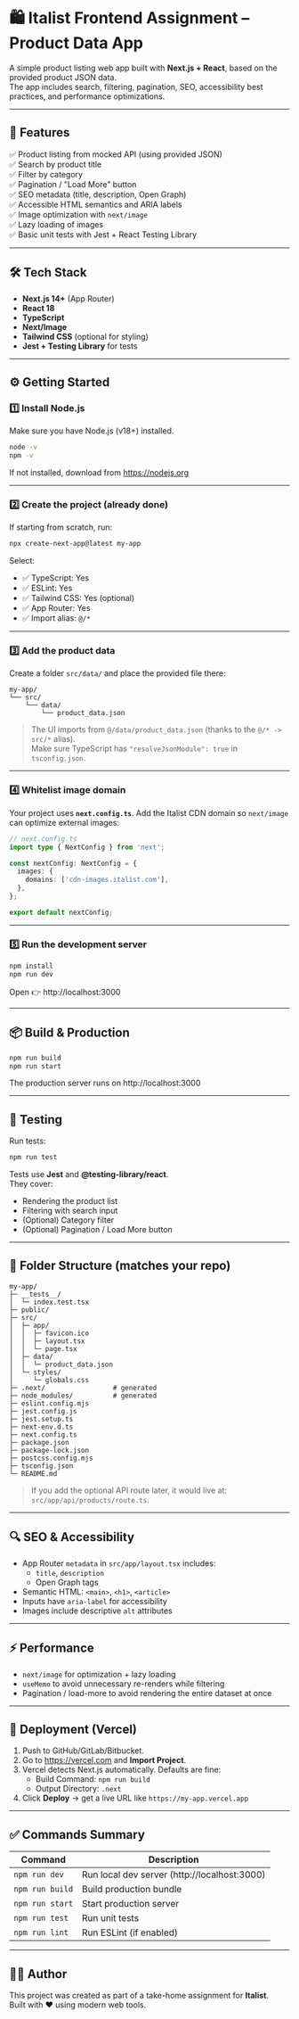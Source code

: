 
# 🛍️ Italist Frontend Assignment – Product Data App

A simple product listing web app built with **Next.js + React**, based on the provided product JSON data.  
The app includes search, filtering, pagination, SEO, accessibility best practices, and performance optimizations.

---

## 📌 Features

✅ Product listing from mocked API (using provided JSON)  
✅ Search by product title  
✅ Filter by category  
✅ Pagination / "Load More" button  
✅ SEO metadata (title, description, Open Graph)  
✅ Accessible HTML semantics and ARIA labels  
✅ Image optimization with `next/image`  
✅ Lazy loading of images  
✅ Basic unit tests with Jest + React Testing Library  

---

## 🛠 Tech Stack

- **Next.js 14+** (App Router)
- **React 18**
- **TypeScript**
- **Next/Image**
- **Tailwind CSS** (optional for styling)
- **Jest + Testing Library** for tests

---

## ⚙️ Getting Started

### 1️⃣ Install Node.js

Make sure you have Node.js (v18+) installed.

```bash
node -v
npm -v
```

If not installed, download from https://nodejs.org

---

### 2️⃣ Create the project (already done)

If starting from scratch, run:

```bash
npx create-next-app@latest my-app
```

Select:
- ✅ TypeScript: Yes
- ✅ ESLint: Yes
- ✅ Tailwind CSS: Yes (optional)
- ✅ App Router: Yes
- ✅ Import alias: `@/*`

---

### 3️⃣ Add the product data

Create a folder `src/data/` and place the provided file there:

```
my-app/
└── src/
    └── data/
        └── product_data.json
```

> The UI imports from `@/data/product_data.json` (thanks to the `@/* -> src/*` alias).  
> Make sure TypeScript has `"resolveJsonModule": true` in `tsconfig.json`.

---

### 4️⃣ Whitelist image domain

Your project uses **`next.config.ts`**. Add the Italist CDN domain so `next/image` can optimize external images:

```ts
// next.config.ts
import type { NextConfig } from 'next';

const nextConfig: NextConfig = {
  images: {
    domains: ['cdn-images.italist.com'],
  },
};

export default nextConfig;
```

---

### 5️⃣ Run the development server

```bash
npm install
npm run dev
```
Open 👉 http://localhost:3000

---

## 📦 Build & Production

```bash
npm run build
npm run start
```
The production server runs on http://localhost:3000

---

## 🧪 Testing

Run tests:

```bash
npm run test
```

Tests use **Jest** and **@testing-library/react**.  
They cover:
- Rendering the product list
- Filtering with search input
- (Optional) Category filter
- (Optional) Pagination / Load More button

---

## 📁 Folder Structure (matches your repo)

```
my-app/
├─ __tests__/
│  └─ index.test.tsx
├─ public/
├─ src/
│  ├─ app/
│  │  ├─ favicon.ico
│  │  ├─ layout.tsx
│  │  └─ page.tsx
│  ├─ data/
│  │  └─ product_data.json
│  └─ styles/
│     └─ globals.css
├─ .next/                 # generated
├─ node_modules/          # generated
├─ eslint.config.mjs
├─ jest.config.js
├─ jest.setup.ts
├─ next-env.d.ts
├─ next.config.ts
├─ package.json
├─ package-lock.json
├─ postcss.config.mjs
├─ tsconfig.json
└─ README.md
```

> If you add the optional API route later, it would live at: `src/app/api/products/route.ts`.

---

## 🔍 SEO & Accessibility

- App Router `metadata` in `src/app/layout.tsx` includes:
  - `title`, `description`
  - Open Graph tags
- Semantic HTML: `<main>`, `<h1>`, `<article>`
- Inputs have `aria-label` for accessibility
- Images include descriptive `alt` attributes

---

## ⚡ Performance

- `next/image` for optimization + lazy loading
- `useMemo` to avoid unnecessary re-renders while filtering
- Pagination / load-more to avoid rendering the entire dataset at once

---

## 🚀 Deployment (Vercel)

1. Push to GitHub/GitLab/Bitbucket.  
2. Go to https://vercel.com and **Import Project**.  
3. Vercel detects Next.js automatically. Defaults are fine:  
   - Build Command: `npm run build`  
   - Output Directory: `.next`  
4. Click **Deploy** → get a live URL like `https://my-app.vercel.app`

---

## ✅ Commands Summary

| Command         | Description                                   |
|-----------------|-----------------------------------------------|
| `npm run dev`   | Run local dev server (http://localhost:3000)  |
| `npm run build` | Build production bundle                       |
| `npm run start` | Start production server                       |
| `npm run test`  | Run unit tests                                |
| `npm run lint`  | Run ESLint (if enabled)                       |

---

## 👨‍💻 Author

This project was created as part of a take-home assignment for **Italist**.  
Built with ❤️ using modern web tools.
